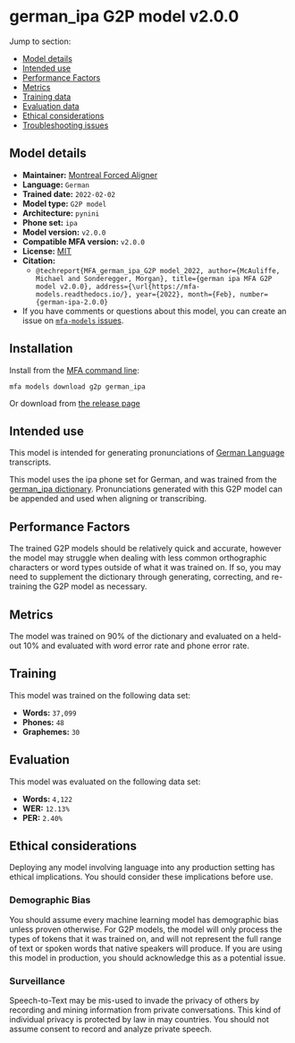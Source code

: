 
# german_ipa G2P model v2.0.0

Jump to section:

- [Model details](#model-details)
- [Intended use](#intended-use)
- [Performance Factors](#performance-factors)
- [Metrics](#metrics)
- [Training data](#training-data)
- [Evaluation data](#evaluation-data)
- [Ethical considerations](#ethical-considerations)
- [Troubleshooting issues](#troubleshooting-issues)

## Model details

- **Maintainer:** [Montreal Forced Aligner](https://montreal-forced-aligner.readthedocs.io/)
- **Language:** `German`
- **Trained date:** `2022-02-02`
- **Model type:** `G2P model`
- **Architecture:** `pynini`
- **Phone set:** `ipa`
- **Model version:** `v2.0.0`
- **Compatible MFA version:** `v2.0.0`
- **License:** [MIT](https://github.com/MontrealCorpusTools/mfa-models/tree/main/g2p/german/ipa/v2.0.0/LICENSE)
- **Citation:**
  - `@techreport{MFA_german_ipa_G2P model_2022, author={McAuliffe, Michael and Sonderegger, Morgan}, title={german ipa MFA G2P model v2.0.0}, address={\url{https://mfa-models.readthedocs.io/}, year={2022}, month={Feb}, number={german-ipa-2.0.0}`
- If you have comments or questions about this model, you can create an issue on [`mfa-models` issues](https://github.com/MontrealCorpusTools/mfa-models/issues).

## Installation

Install from the [MFA command line](https://montreal-forced-aligner.readthedocs.io/en/latest/user_guide/models/index.html):

```
mfa models download g2p german_ipa
```

Or download from [the release page](https://github.com/MontrealCorpusTools/mfa-models/releases/tag/g2p-german_ipa-v2.0.0)

## Intended use

This model is intended for generating pronunciations of [German Language](https://en.wikipedia.org/wiki/German_language) transcripts.

This model uses the ipa phone set for German, and was trained from the [german_ipa dictionary](https://github.com/MontrealCorpusTools/mfa-models/blob/main/dictionary/german_ipa.dict).
Pronunciations generated with this G2P model can be appended and used when aligning or transcribing.

## Performance Factors

The trained G2P models should be relatively quick and accurate, however the model may struggle when dealing with less common orthographic characters or word types outside of what it was trained on.
If so, you may need to supplement the dictionary through generating, correcting, and re-training the G2P model as necessary.

## Metrics

The model was trained on 90% of the dictionary and evaluated on a held-out 10% and evaluated with word error rate and phone error rate.

## Training

This model was trained on the following data set:


* **Words:** `37,099`
* **Phones:** `48`
* **Graphemes:** `30`

## Evaluation

This model was evaluated on the following data set:


* **Words:** `4,122`
* **WER:** `12.13%`
* **PER:** `2.40%`

## Ethical considerations

Deploying any model involving language into any production setting has ethical implications. You should consider these implications before use.

### Demographic Bias

You should assume every machine learning model has demographic bias unless proven otherwise.
For G2P models, the model will only process the types of tokens that it was trained on, and will not represent the full range of text or spoken words that
native speakers will produce.
If you are using this model in production, you should acknowledge this as a potential issue.

### Surveillance

Speech-to-Text may be mis-used to invade the privacy of others by recording and mining information from private conversations.
This kind of individual privacy is protected by law in may countries.
You should not assume consent to record and analyze private speech.
